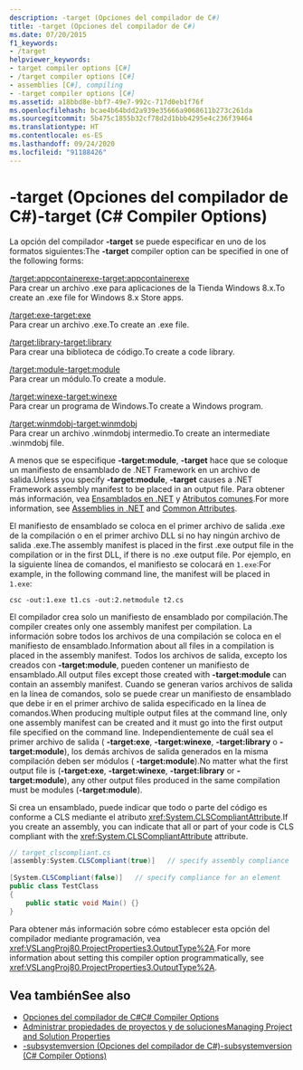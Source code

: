 ```yaml
---
description: -target (Opciones del compilador de C#)
title: -target (Opciones del compilador de C#)
ms.date: 07/20/2015
f1_keywords:
- /target
helpviewer_keywords:
- target compiler options [C#]
- /target compiler options [C#]
- assemblies [C#], compiling
- -target compiler options [C#]
ms.assetid: a18bbd8e-bbf7-49e7-992c-717d0eb1f76f
ms.openlocfilehash: bcae4b64bdd2a939e35666a9068611b273c261da
ms.sourcegitcommit: 5b475c1855b32cf78d2d1bbb4295e4c236f39464
ms.translationtype: HT
ms.contentlocale: es-ES
ms.lasthandoff: 09/24/2020
ms.locfileid: "91188426"
---
```

# <a name="-target-c-compiler-options"></a><span data-ttu-id="ac659-103">-target (Opciones del compilador de C#)</span><span class="sxs-lookup"><span data-stu-id="ac659-103">-target (C# Compiler Options)</span></span>

<span data-ttu-id="ac659-104">La opción del compilador **-target** se puede especificar en uno de los formatos siguientes:</span><span class="sxs-lookup"><span data-stu-id="ac659-104">The **-target** compiler option can be specified in one of the following forms:</span></span>  
  
 [<span data-ttu-id="ac659-105">/target:appcontainerexe</span><span class="sxs-lookup"><span data-stu-id="ac659-105">-target:appcontainerexe</span></span>](./target-appcontainerexe-compiler-option.md)  
 <span data-ttu-id="ac659-106">Para crear un archivo .exe para aplicaciones de la Tienda Windows 8.x.</span><span class="sxs-lookup"><span data-stu-id="ac659-106">To create an .exe file for Windows 8.x Store apps.</span></span>  
  
 [<span data-ttu-id="ac659-107">/target:exe</span><span class="sxs-lookup"><span data-stu-id="ac659-107">-target:exe</span></span>](./target-exe-compiler-option.md)  
 <span data-ttu-id="ac659-108">Para crear un archivo .exe.</span><span class="sxs-lookup"><span data-stu-id="ac659-108">To create an .exe file.</span></span>  
  
 [<span data-ttu-id="ac659-109">/target:library</span><span class="sxs-lookup"><span data-stu-id="ac659-109">-target:library</span></span>](./target-library-compiler-option.md)  
 <span data-ttu-id="ac659-110">Para crear una biblioteca de código.</span><span class="sxs-lookup"><span data-stu-id="ac659-110">To create a code library.</span></span>  
  
 [<span data-ttu-id="ac659-111">/target:module</span><span class="sxs-lookup"><span data-stu-id="ac659-111">-target:module</span></span>](./target-module-compiler-option.md)  
 <span data-ttu-id="ac659-112">Para crear un módulo.</span><span class="sxs-lookup"><span data-stu-id="ac659-112">To create a module.</span></span>  
  
 [<span data-ttu-id="ac659-113">/target:winexe</span><span class="sxs-lookup"><span data-stu-id="ac659-113">-target:winexe</span></span>](./target-winexe-compiler-option.md)  
 <span data-ttu-id="ac659-114">Para crear un programa de Windows.</span><span class="sxs-lookup"><span data-stu-id="ac659-114">To create a Windows program.</span></span>  
  
 [<span data-ttu-id="ac659-115">/target:winmdobj</span><span class="sxs-lookup"><span data-stu-id="ac659-115">-target:winmdobj</span></span>](./target-winmdobj-compiler-option.md)  
 <span data-ttu-id="ac659-116">Para crear un archivo .winmdobj intermedio.</span><span class="sxs-lookup"><span data-stu-id="ac659-116">To create an intermediate .winmdobj file.</span></span>  
  
 <span data-ttu-id="ac659-117">A menos que se especifique **-target:module**, **-target** hace que se coloque un manifiesto de ensamblado de .NET Framework en un archivo de salida.</span><span class="sxs-lookup"><span data-stu-id="ac659-117">Unless you specify **-target:module**, **-target** causes a .NET Framework assembly manifest to be placed in an output file.</span></span> <span data-ttu-id="ac659-118">Para obtener más información, vea [Ensamblados en .NET](../../../standard/assembly/index.md) y [Atributos comunes](../attributes/global.md).</span><span class="sxs-lookup"><span data-stu-id="ac659-118">For more information, see [Assemblies in .NET](../../../standard/assembly/index.md) and [Common Attributes](../attributes/global.md).</span></span>  
  
 <span data-ttu-id="ac659-119">El manifiesto de ensamblado se coloca en el primer archivo de salida .exe de la compilación o en el primer archivo DLL si no hay ningún archivo de salida .exe.</span><span class="sxs-lookup"><span data-stu-id="ac659-119">The assembly manifest is placed in the first .exe output file in the compilation or in the first DLL, if there is no .exe output file.</span></span> <span data-ttu-id="ac659-120">Por ejemplo, en la siguiente línea de comandos, el manifiesto se colocará en `1.exe`:</span><span class="sxs-lookup"><span data-stu-id="ac659-120">For example, in the following command line, the manifest will be placed in `1.exe`:</span></span>  
  
```console  
csc -out:1.exe t1.cs -out:2.netmodule t2.cs  
```  
  
 <span data-ttu-id="ac659-121">El compilador crea solo un manifiesto de ensamblado por compilación.</span><span class="sxs-lookup"><span data-stu-id="ac659-121">The compiler creates only one assembly manifest per compilation.</span></span> <span data-ttu-id="ac659-122">La información sobre todos los archivos de una compilación se coloca en el manifiesto de ensamblado.</span><span class="sxs-lookup"><span data-stu-id="ac659-122">Information about all files in a compilation is placed in the assembly manifest.</span></span> <span data-ttu-id="ac659-123">Todos los archivos de salida, excepto los creados con **-target:module**, pueden contener un manifiesto de ensamblado.</span><span class="sxs-lookup"><span data-stu-id="ac659-123">All output files except those created with **-target:module** can contain an assembly manifest.</span></span> <span data-ttu-id="ac659-124">Cuando se generan varios archivos de salida en la línea de comandos, solo se puede crear un manifiesto de ensamblado que debe ir en el primer archivo de salida especificado en la línea de comandos.</span><span class="sxs-lookup"><span data-stu-id="ac659-124">When producing multiple output files at the command line, only one assembly manifest can be created and it must go into the first output file specified on the command line.</span></span> <span data-ttu-id="ac659-125">Independientemente de cuál sea el primer archivo de salida ( **-target:exe**, **-target:winexe**, **-target:library** o **-target:module**), los demás archivos de salida generados en la misma compilación deben ser módulos ( **-target:module**).</span><span class="sxs-lookup"><span data-stu-id="ac659-125">No matter what the first output file is (**-target:exe**, **-target:winexe**, **-target:library** or **-target:module**), any other output files produced in the same compilation must be modules (**-target:module**).</span></span>  
  
 <span data-ttu-id="ac659-126">Si crea un ensamblado, puede indicar que todo o parte del código es conforme a CLS mediante el atributo <xref:System.CLSCompliantAttribute>.</span><span class="sxs-lookup"><span data-stu-id="ac659-126">If you create an assembly, you can indicate that all or part of your code is CLS compliant with the <xref:System.CLSCompliantAttribute> attribute.</span></span>  
  
```csharp  
// target_clscompliant.cs  
[assembly:System.CLSCompliant(true)]   // specify assembly compliance  
  
[System.CLSCompliant(false)]   // specify compliance for an element  
public class TestClass  
{  
    public static void Main() {}  
}  
```  
  
 <span data-ttu-id="ac659-127">Para obtener más información sobre cómo establecer esta opción del compilador mediante programación, vea <xref:VSLangProj80.ProjectProperties3.OutputType%2A>.</span><span class="sxs-lookup"><span data-stu-id="ac659-127">For more information about setting this compiler option programmatically, see <xref:VSLangProj80.ProjectProperties3.OutputType%2A>.</span></span>  
  
## <a name="see-also"></a><span data-ttu-id="ac659-128">Vea también</span><span class="sxs-lookup"><span data-stu-id="ac659-128">See also</span></span>

- [<span data-ttu-id="ac659-129">Opciones del compilador de C#</span><span class="sxs-lookup"><span data-stu-id="ac659-129">C# Compiler Options</span></span>](./index.md)
- [<span data-ttu-id="ac659-130">Administrar propiedades de proyectos y de soluciones</span><span class="sxs-lookup"><span data-stu-id="ac659-130">Managing Project and Solution Properties</span></span>](/visualstudio/ide/managing-project-and-solution-properties)
- [<span data-ttu-id="ac659-131">-subsystemversion (Opciones del compilador de C#)</span><span class="sxs-lookup"><span data-stu-id="ac659-131">-subsystemversion (C# Compiler Options)</span></span>](./subsystemversion-compiler-option.md)
